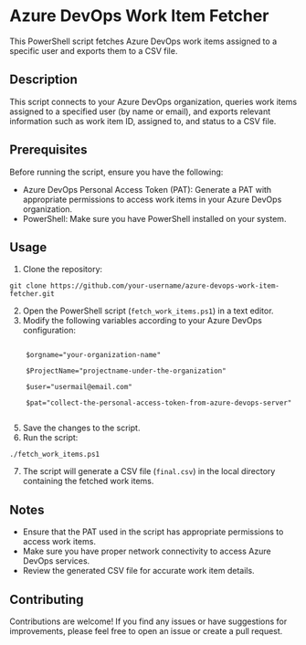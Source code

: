 <!DOCTYPE html>
<html lang="en">
<head>
  <meta charset="UTF-8">
  <meta name="viewport" content="width=device-width, initial-scale=1.0">
</head>
<body>

  <h1>Azure DevOps Work Item Fetcher</h1>

  <p>This PowerShell script fetches Azure DevOps work items assigned to a specific user and exports them to a CSV file.</p>

  <h2>Description</h2>

  <p>This script connects to your Azure DevOps organization, queries work items assigned to a specified user (by name or email), and exports relevant information such as work item ID, assigned to, and status to a CSV file.</p>

  <h2>Prerequisites</h2>

  <p>Before running the script, ensure you have the following:</p>
  <ul>
    <li>Azure DevOps Personal Access Token (PAT): Generate a PAT with appropriate permissions to access work items in your Azure DevOps organization.</li>
    <li>PowerShell: Make sure you have PowerShell installed on your system.</li>
  </ul>

  <h2>Usage</h2>

  <ol>
    <li>Clone the repository:</li>
  </ol>

  <pre><code>git clone https://github.com/your-username/azure-devops-work-item-fetcher.git</code></pre>

  <ol start="2">
    <li>Open the PowerShell script (<code>fetch_work_items.ps1</code>) in a text editor.</li>
    <li>Modify the following variables according to your Azure DevOps configuration:</li>
  </ol>

  <pre><code>
    $orgname="your-organization-name"<br>
    $ProjectName="projectname-under-the-organization"<br>
    $user="usermail@email.com"<br>
    $pat="collect-the-personal-access-token-from-azure-devops-server"
  </code></pre>

  <ol start="5">
    <li>Save the changes to the script.</li>
    <li>Run the script:</li>
  </ol>

  <pre><code>./fetch_work_items.ps1</code></pre>

  <ol start="7">
    <li>The script will generate a CSV file (<code>final.csv</code>) in the local directory containing the fetched work items.</li>
  </ol>

  <h2>Notes</h2>

  <ul>
    <li>Ensure that the PAT used in the script has appropriate permissions to access work items.</li>
    <li>Make sure you have proper network connectivity to access Azure DevOps services.</li>
    <li>Review the generated CSV file for accurate work item details.</li>
  </ul>

  <h2>Contributing</h2>

  <p>Contributions are welcome! If you find any issues or have suggestions for improvements, please feel free to open an issue or create a pull request.</p>
